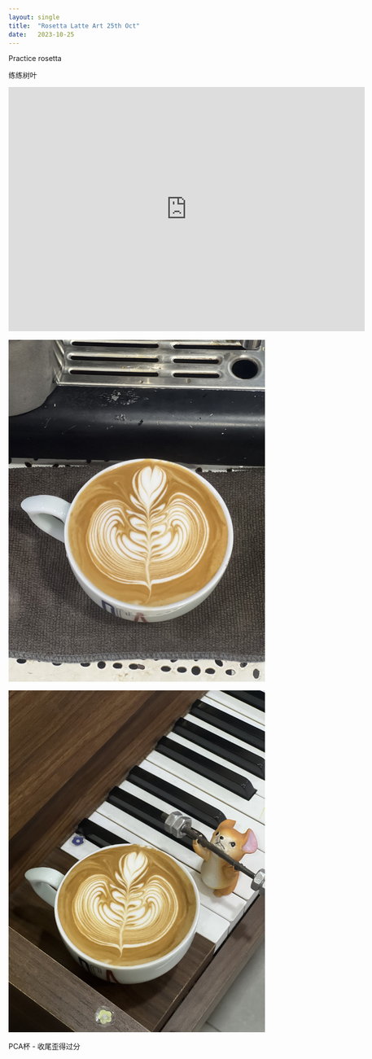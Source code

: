 ```yaml
---
layout: single
title:  "Rosetta Latte Art 25th Oct"
date:   2023-10-25
---
```




Practice rosetta

练练树叶



<div class="embed-container">
  <iframe
      src="https://www.youtube.com/embed/79h5RwX-65U"
      width="700"
      height="480"
      frameborder="0"
      allowfullscreen="true">
  </iframe>
</div>



![](/assets/img/2023/10/25/IMG_9060.jpg)

![](/assets/img/2023/10/25/IMG_9062.jpg)

PCA杯 - 收尾歪得过分
